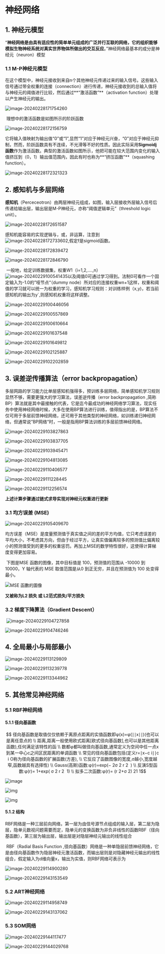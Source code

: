 # 神经网络

## 1. 神经元模型

​	“**神经网络是由具有适应性的简单单元组成的广泛并行互联的网络，它的组织能够模拟生物神经系统对真实世界物体所做出的交互反应**。”神经网络最基本的成分是神经元（neuron）模型

### 1.1 M-P神经元模型

​	在这个模型中，神经元接收到来自n个其他神经元传递过来的输入信号。这些输入信号通过带全权重的连接（connection）进行传递，神经元接收到的总输入值将与神经元的阈值进行比较，然后通过**“激活函数”**（activation function）处理以产生神经元的输出。

![image-20240228171754260](https://raw.githubusercontent.com/kaisersama112/typora_image/master/assetsimage-20240228171754260.png)

​	理想中的激活函数是如图所示的阶跃函数

![image-20240228172156759](https://raw.githubusercontent.com/kaisersama112/typora_image/master/assetsimage-20240228172156759.png)

​	它将输入值映射为输出值“0”或“1”,显然“1”对应于神经元兴奋，“0”对应于神经元抑制，然而，阶跃函数具有不连续，不光滑等不好的性质。因此实际采用**Sigmoidj函数**作为激活函数。典型的激活函数如图所示，他把可能在较大范围内变化的输入值挤压到（0，1）输出值范围内，因此有时也称为**“挤压函数”**（squashing function）。

![image-20240228172321323](https://raw.githubusercontent.com/kaisersama112/typora_image/master/assetsimage-20240228172321323.png)

## 2. 感知机与多层网络

**感知机**（Perceceotron）由两层神经元组成，如图，输入层接收外层输入信号后传递给输出层，输出层是M-P神经元，亦称“阈值逻辑单元”（threshold logic unit）。

![image-20240228172651587](https://raw.githubusercontent.com/kaisersama112/typora_image/master/assetsimage-20240228172651587.png)

感知机能容易的实现逻辑与，或，非运算，注意到![image-20240228172733602](https://raw.githubusercontent.com/kaisersama112/typora_image/master/assetsimage-20240228172733602.png),假定f是sigmoid函数。

![image-20240228172839472](https://raw.githubusercontent.com/kaisersama112/typora_image/master/assetsimage-20240228172839472.png)

![image-20240228172846790](https://raw.githubusercontent.com/kaisersama112/typora_image/master/assetsimage-20240228172846790.png)

​	一般地，给定训练数据集，权重W1（i=1,2,....,n）![image-20240229100541435](https://raw.githubusercontent.com/kaisersama112/typora_image/master/assetsimage-20240229100541435.png)以及阈值0可通过学习得到。法制0可看作一个固定输入为-1.0的”哑节点“（dummy node）所对应的连接权重wn+1这样，权重和阈值的学习就可以统一为权重的学习，感知机学习规则：对训练样例（x,y)，若当前感知机的输出为y`,则感知机权重将这样调整。

![image-20240229100446056](https://raw.githubusercontent.com/kaisersama112/typora_image/master/assetsimage-20240229100446056.png)

![image-20240229100557869](https://raw.githubusercontent.com/kaisersama112/typora_image/master/assetsimage-20240229100557869.png)

![image-20240229100610664](https://raw.githubusercontent.com/kaisersama112/typora_image/master/assetsimage-20240229100610664.png)

![image-20240229101637548](https://raw.githubusercontent.com/kaisersama112/typora_image/master/assetsimage-20240229101637548.png)

![image-20240229101649812](https://raw.githubusercontent.com/kaisersama112/typora_image/master/assetsimage-20240229101649812.png)

![image-20240229102125887](https://raw.githubusercontent.com/kaisersama112/typora_image/master/assetsimage-20240229102125887.png)

![image-20240229102202859](https://raw.githubusercontent.com/kaisersama112/typora_image/master/assetsimage-20240229102202859.png)

## 3. 误差逆传播算法（error backpropagation）

​	多层网路的学习能力比单层感知机强得多，预训练多层网络，简单感知机学习规则显然不够，需要更强大的学习算法，误差逆传播（error backpropagation ,简称BP）算法就是其中最接触的代表，它是迄今最成功的神经网络学习算法，现实任务中使用神经网络时候，大多在使用BP算法进行训练，值得指出的是，BP算法不仅可用于多层前馈神经网络，还可用于其他类型的神经网络，如训练递归神经网络，但通常说”BP网络“时，一般是指用BP算法训练的多层前馈神经网络。

![image-20240229103827863](https://raw.githubusercontent.com/kaisersama112/typora_image/master/assetsimage-20240229103827863.png)

![image-20240229103837705](https://raw.githubusercontent.com/kaisersama112/typora_image/master/assetsimage-20240229103837705.png)

![image-20240229103945471](https://raw.githubusercontent.com/kaisersama112/typora_image/master/assetsimage-20240229103945471.png)

![image-20240229104813085](https://raw.githubusercontent.com/kaisersama112/typora_image/master/assetsimage-20240229104813085.png)

![image-20240229110406577](https://raw.githubusercontent.com/kaisersama112/typora_image/master/assetsimage-20240229110406577.png)

![image-20240229111228445](https://raw.githubusercontent.com/kaisersama112/typora_image/master/assetsimage-20240229111228445.png)

![image-20240229112256574](https://raw.githubusercontent.com/kaisersama112/typora_image/master/assetsimage-20240229112256574.png)

**上述计算步骤通过链式求导实现对神经元权重进行更新**

### 3.1 均方误差 (MSE)

![image-20240229105409670](https://raw.githubusercontent.com/kaisersama112/typora_image/master/assetsimage-20240229105409670.png)

​	均方误差（MSE）是度量预测值于真实值之间的差的平方均值，它只考虑误差的平均大小，不考虑其方向，但由于经过平方，让真实值偏离较多的预测值比偏离较小的预测值受到的更多的权重惩罚。再加上MSE的数学特性很好，这使得计算梯度变得更加容易。

​	下图是MSE 函数的图像，其中目标值是 100，预测值的范围从 -10000 到 10000，Y 轴代表的 MSE 取值范围是从0 到正无穷，并且在预测值为 100 处变得最小。

![MSE 函數的圖像](https://raw.githubusercontent.com/kaisersama112/typora_image/master/assetsimage-8.png)

**又被称为L2 损失 或 L2范式损失/平方损失**

### 3.2 梯度下降算法（Gradient Descent）

​	![image-20240229104727858](https://raw.githubusercontent.com/kaisersama112/typora_image/master/assetsimage-20240229104727858.png)

![image-20240229104746246](https://raw.githubusercontent.com/kaisersama112/typora_image/master/assetsimage-20240229104746246.png)

## 4. 全局最小与局部最小

![image-20240229113129809](https://raw.githubusercontent.com/kaisersama112/typora_image/master/assetsimage-20240229113129809.png)

![image-20240229113239778](https://raw.githubusercontent.com/kaisersama112/typora_image/master/assetsimage-20240229113239778.png)

![image-20240229113344962](https://raw.githubusercontent.com/kaisersama112/typora_image/master/assetsimage-20240229113344962.png)

## 5.  其他常见神经网络

### 5.1 RBF神经网络

#### 5.1.1 径向基函数

$$
径向基函数是取值仅仅依赖于离原点距离的实值函数即φ(x)=φ(∣∣x∣∣)(也可以是离任意点的 \\
距离,距离一般使用欧式距离[欧式径向基函数],也可以是其他距离函数),任何满足该特性的函 \\
数都φ都叫做径向基函数,通常定义为空间中任一点x到某一中心c之间区民距离的单调函数 \\
常见的径向基函数包括(定义r=∣x−c i​∣∣c i​ O称为径向基函数的扩展函数(方差), \\
它反应了函数图像的宽度,σ越小,宽度越窄,函数越具有选择性) \\
Gauss(高斯)函数:φ(r)=exp(− 2σ 2 r 2 ​ ) \\
反演S型函数:φ(r)= 1+exp( σ 2 r 2 ​ 1​) \\
拟多二次函数:φ(r)= (r 2+σ 2) 21​ 1​
$$

![image](https://raw.githubusercontent.com/kaisersama112/typora_image/master/assetsassetsv2-001abd0f31fdfa9c3d4c62e87e2f7c60_720w.webp)



![img](https://raw.githubusercontent.com/kaisersama112/typora_image/master/assetsv2-8555687647e71365e5d2cbadea69b048_720w.webp)	

![img](https://raw.githubusercontent.com/kaisersama112/typora_image/master/assetsv2-001abd0f31fdfa9c3d4c62e87e2f7c60_720w.webp)

#### 5.1.2 结构

​	RBF网络是一种三层前向网络，第一层为由信号源节点组成的输入层，第二层为隐层，隐单元数视问题需要而定，隐单元的变换函数为非负非线性的函数RBF（径向基函数），第三层为输出层，输出层是对隐层神经元输出的线性组合

​	RBF（Radial Basis Function ,径向基函数）网络是一种单隐层前馈神经网络，它是由径向基函数作为隐层神经元激活函数，而输出层则是对隐藏神经元输出的线性组合，假定输入为d维向量x，输出为实值，则RBF网络可表示为

![image-20240229114900280](https://raw.githubusercontent.com/kaisersama112/typora_image/master/assetsimage-20240229114900280.png)

![image-20240229143153549](https://raw.githubusercontent.com/kaisersama112/typora_image/master/assetsimage-20240229143153549.png)



### 5.2 ART神经网络

![image-20240229114958749](https://raw.githubusercontent.com/kaisersama112/typora_image/master/assetsimage-20240229114958749.png)

![image-20240229143137062](https://raw.githubusercontent.com/kaisersama112/typora_image/master/assetsimage-20240229143137062.png)

### 5.3 SOM网络

![image-20240229144117477](https://raw.githubusercontent.com/kaisersama112/typora_image/master/assetsimage-20240229144117477.png)

![image-20240229144029768](https://raw.githubusercontent.com/kaisersama112/typora_image/master/assetsimage-20240229144029768.png)

